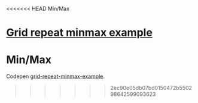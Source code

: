 <<<<<<< HEAD
Min/Max

<a href="https://codepen.io/tobiasgm/pen/YBONZN">Grid repeat minmax example</a>
=======
# Min/Max
Codepen <a href='https://codepen.io/tobiasgm/pen/YBONZN'>grid-repeat-minmax-example</a>.
>>>>>>> 2ec90e05db07bd0150472b550298642599093623
